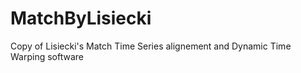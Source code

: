 MatchByLisiecki
===============

Copy of Lisiecki's Match Time Series alignement and Dynamic Time Warping software
